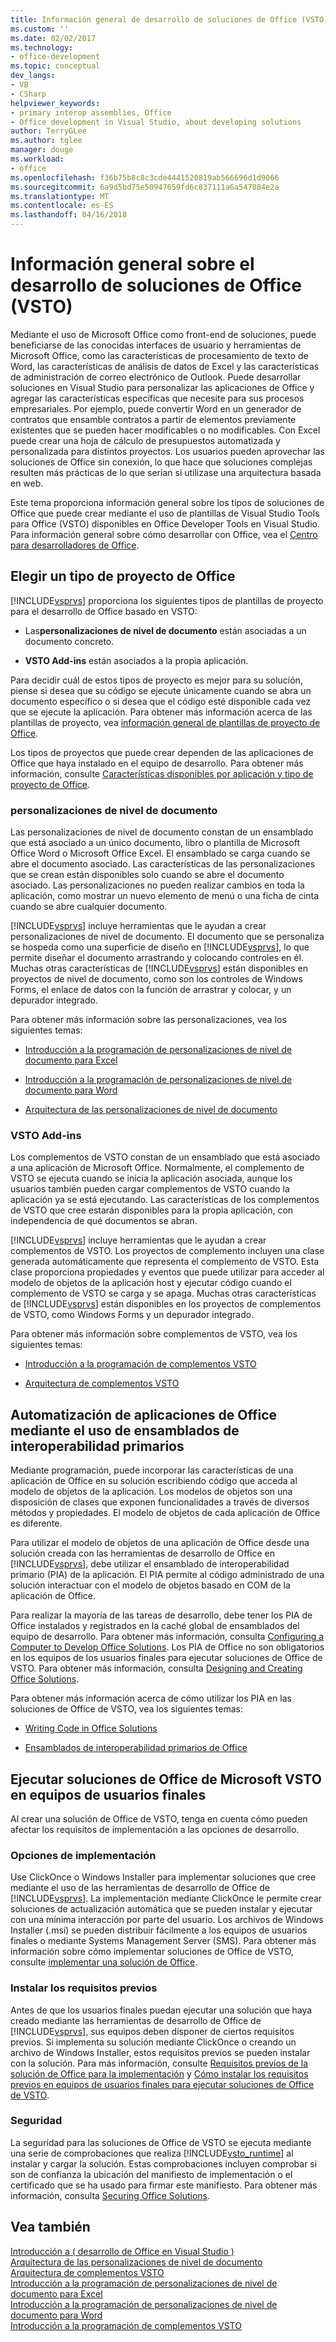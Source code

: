 ```yaml
---
title: Información general de desarrollo de soluciones de Office (VSTO) | Documentos de Microsoft
ms.custom: ''
ms.date: 02/02/2017
ms.technology:
- office-development
ms.topic: conceptual
dev_langs:
- VB
- CSharp
helpviewer_keywords:
- primary interop assemblies, Office
- Office development in Visual Studio, about developing solutions
author: TerryGLee
ms.author: tglee
manager: douge
ms.workload:
- office
ms.openlocfilehash: f36b75b8c8c3cde4441520819ab566696d1d9066
ms.sourcegitcommit: 6a9d5bd75e50947659fd6c837111a6a547884e2a
ms.translationtype: MT
ms.contentlocale: es-ES
ms.lasthandoff: 04/16/2018
---
```

# <a name="office-solutions-development-overview-vsto"></a>Información general sobre el desarrollo de soluciones de Office (VSTO)
  Mediante el uso de Microsoft Office como front-end de soluciones, puede beneficiarse de las conocidas interfaces de usuario y herramientas de Microsoft Office, como las características de procesamiento de texto de Word, las características de análisis de datos de Excel y las características de administración de correo electrónico de Outlook. Puede desarrollar soluciones en Visual Studio para personalizar las aplicaciones de Office y agregar las características específicas que necesite para sus procesos empresariales. Por ejemplo, puede convertir Word en un generador de contratos que ensamble contratos a partir de elementos previamente existentes que se pueden hacer modificables o no modificables. Con Excel puede crear una hoja de cálculo de presupuestos automatizada y personalizada para distintos proyectos. Los usuarios pueden aprovechar las soluciones de Office sin conexión, lo que hace que soluciones complejas resulten más prácticas de lo que serían si utilizase una arquitectura basada en web.  
  
 Este tema proporciona información general sobre los tipos de soluciones de Office que puede crear mediante el uso de plantillas de Visual Studio Tools para Office (VSTO) disponibles en Office Developer Tools en Visual Studio. Para información general sobre cómo desarrollar con Office, vea el [Centro para desarrolladores de Office](https://dev.office.com/).  
  
## <a name="choosing-an-office-project-type"></a>Elegir un tipo de proyecto de Office  
 [!INCLUDE[vsprvs](../sharepoint/includes/vsprvs-md.md)] proporciona los siguientes tipos de plantillas de proyecto para el desarrollo de Office basado en VSTO:  
  
-   Las**personalizaciones de nivel de documento** están asociadas a un documento concreto.  
  
-   **VSTO Add-ins** están asociados a la propia aplicación.  
  
 Para decidir cuál de estos tipos de proyecto es mejor para su solución, piense si desea que su código se ejecute únicamente cuando se abra un documento específico o si desea que el código esté disponible cada vez que se ejecute la aplicación. Para obtener más información acerca de las plantillas de proyecto, vea [información general de plantillas de proyecto de Office](../vsto/office-project-templates-overview.md).  
  
 Los tipos de proyectos que puede crear dependen de las aplicaciones de Office que haya instalado en el equipo de desarrollo. Para obtener más información, consulte [Características disponibles por aplicación y tipo de proyecto de Office](../vsto/features-available-by-office-application-and-project-type.md).  
  
### <a name="document-level-customizations"></a>personalizaciones de nivel de documento  
 Las personalizaciones de nivel de documento constan de un ensamblado que está asociado a un único documento, libro o plantilla de Microsoft Office Word o Microsoft Office Excel. El ensamblado se carga cuando se abre el documento asociado. Las características de las personalizaciones que se crean están disponibles solo cuando se abre el documento asociado. Las personalizaciones no pueden realizar cambios en toda la aplicación, como mostrar un nuevo elemento de menú o una ficha de cinta cuando se abre cualquier documento.  
  
 [!INCLUDE[vsprvs](../sharepoint/includes/vsprvs-md.md)] incluye herramientas que le ayudan a crear personalizaciones de nivel de documento. El documento que se personaliza se hospeda como una superficie de diseño en [!INCLUDE[vsprvs](../sharepoint/includes/vsprvs-md.md)], lo que permite diseñar el documento arrastrando y colocando controles en él. Muchas otras características de [!INCLUDE[vsprvs](../sharepoint/includes/vsprvs-md.md)] están disponibles en proyectos de nivel de documento, como son los controles de Windows Forms, el enlace de datos con la función de arrastrar y colocar, y un depurador integrado.  
  
 Para obtener más información sobre las personalizaciones, vea los siguientes temas:  
  
-   [Introducción a la programación de personalizaciones de nivel de documento para Excel](../vsto/getting-started-programming-document-level-customizations-for-excel.md)  
  
-   [Introducción a la programación de personalizaciones de nivel de documento para Word](../vsto/getting-started-programming-document-level-customizations-for-word.md)  
  
-   [Arquitectura de las personalizaciones de nivel de documento](../vsto/architecture-of-document-level-customizations.md)  
  
### <a name="vsto-add-ins"></a>VSTO Add-ins  
 Los complementos de VSTO constan de un ensamblado que está asociado a una aplicación de Microsoft Office. Normalmente, el complemento de VSTO se ejecuta cuando se inicia la aplicación asociada, aunque los usuarios también pueden cargar complementos de VSTO cuando la aplicación ya se está ejecutando. Las características de los complementos de VSTO que cree estarán disponibles para la propia aplicación, con independencia de qué documentos se abran.  
  
 [!INCLUDE[vsprvs](../sharepoint/includes/vsprvs-md.md)] incluye herramientas que le ayudan a crear complementos de VSTO. Los proyectos de complemento incluyen una clase generada automáticamente que representa el complemento de VSTO. Esta clase proporciona propiedades y eventos que puede utilizar para acceder al modelo de objetos de la aplicación host y ejecutar código cuando el complemento de VSTO se carga y se apaga. Muchas otras características de [!INCLUDE[vsprvs](../sharepoint/includes/vsprvs-md.md)] están disponibles en los proyectos de complementos de VSTO, como Windows Forms y un depurador integrado.  
  
 Para obtener más información sobre complementos de VSTO, vea los siguientes temas:  
  
-   [Introducción a la programación de complementos VSTO](../vsto/getting-started-programming-vsto-add-ins.md)  
  
-   [Arquitectura de complementos VSTO](../vsto/architecture-of-vsto-add-ins.md)  
  
## <a name="automating-office-applications-by-using-primary-interop-assemblies"></a>Automatización de aplicaciones de Office mediante el uso de ensamblados de interoperabilidad primarios  
 Mediante programación, puede incorporar las características de una aplicación de Office en su solución escribiendo código que acceda al modelo de objetos de la aplicación. Los modelos de objetos son una disposición de clases que exponen funcionalidades a través de diversos métodos y propiedades. El modelo de objetos de cada aplicación de Office es diferente.  
  
 Para utilizar el modelo de objetos de una aplicación de Office desde una solución creada con las herramientas de desarrollo de Office en [!INCLUDE[vsprvs](../sharepoint/includes/vsprvs-md.md)], debe utilizar el ensamblado de interoperabilidad primario (PIA) de la aplicación. El PIA permite al código administrado de una solución interactuar con el modelo de objetos basado en COM de la aplicación de Office.  
  
 Para realizar la mayoría de las tareas de desarrollo, debe tener los PIA de Office instalados y registrados en la caché global de ensamblados del equipo de desarrollo. Para obtener más información, consulta [Configuring a Computer to Develop Office Solutions](../vsto/configuring-a-computer-to-develop-office-solutions.md). Los PIA de Office no son obligatorios en los equipos de los usuarios finales para ejecutar soluciones de Office de VSTO. Para obtener más información, consulta [Designing and Creating Office Solutions](../vsto/designing-and-creating-office-solutions.md).  
  
 Para obtener más información acerca de cómo utilizar los PIA en las soluciones de Office de VSTO, vea los siguientes temas:  
  
-   [Writing Code in Office Solutions](../vsto/writing-code-in-office-solutions.md)  
  
-   [Ensamblados de interoperabilidad primarios de Office](../vsto/office-primary-interop-assemblies.md)  
  
## <a name="running-microsoft-vsto-office-solutions-on-end-user-computers"></a>Ejecutar soluciones de Office de Microsoft VSTO en equipos de usuarios finales  
 Al crear una solución de Office de VSTO, tenga en cuenta cómo pueden afectar los requisitos de implementación a las opciones de desarrollo.  
  
### <a name="deployment-options"></a>Opciones de implementación  
 Use ClickOnce o Windows Installer para implementar soluciones que cree mediante el uso de las herramientas de desarrollo de Office de [!INCLUDE[vsprvs](../sharepoint/includes/vsprvs-md.md)]. La implementación mediante ClickOnce le permite crear soluciones de actualización automática que se pueden instalar y ejecutar con una mínima interacción por parte del usuario. Los archivos de Windows Installer (.msi) se pueden distribuir fácilmente a los equipos de usuarios finales o mediante Systems Management Server (SMS). Para obtener más información sobre cómo implementar soluciones de Office de VSTO, consulte [implementar una solución de Office](../vsto/deploying-an-office-solution.md).  
  
### <a name="installing-prerequisites"></a>Instalar los requisitos previos  
 Antes de que los usuarios finales puedan ejecutar una solución que haya creado mediante las herramientas de desarrollo de Office de [!INCLUDE[vsprvs](../sharepoint/includes/vsprvs-md.md)], sus equipos deben disponer de ciertos requisitos previos. Si implementa su solución mediante ClickOnce o creando un archivo de Windows Installer, estos requisitos previos se pueden instalar con la solución. Para más información, consulte [Requisitos previos de la solución de Office para la implementación](http://msdn.microsoft.com/en-us/9f672809-43a3-40a1-9057-397ce3b5126e) y [Cómo instalar los requisitos previos en equipos de usuarios finales para ejecutar soluciones de Office de VSTO](http://msdn.microsoft.com/en-us/74dd2c52-838f-4abf-b2b4-4d7b0c2a0a98).  
  
### <a name="security"></a>Seguridad  
 La seguridad para las soluciones de Office de VSTO se ejecuta mediante una serie de comprobaciones que realiza [!INCLUDE[vsto_runtime](../vsto/includes/vsto-runtime-md.md)] al instalar y cargar la solución. Estas comprobaciones incluyen comprobar si son de confianza la ubicación del manifiesto de implementación o el certificado que se ha usado para firmar este manifiesto. Para obtener más información, consulta [Securing Office Solutions](../vsto/securing-office-solutions.md).  
  
## <a name="see-also"></a>Vea también  
 [Introducción a &#40; desarrollo de Office en Visual Studio &#41;](../vsto/getting-started-office-development-in-visual-studio.md)   
 [Arquitectura de las personalizaciones de nivel de documento](../vsto/architecture-of-document-level-customizations.md)   
 [Arquitectura de complementos VSTO](../vsto/architecture-of-vsto-add-ins.md)   
 [Introducción a la programación de personalizaciones de nivel de documento para Excel](../vsto/getting-started-programming-document-level-customizations-for-excel.md)   
 [Introducción a la programación de personalizaciones de nivel de documento para Word](../vsto/getting-started-programming-document-level-customizations-for-word.md)   
 [Introducción a la programación de complementos VSTO](../vsto/getting-started-programming-vsto-add-ins.md)  
  
  